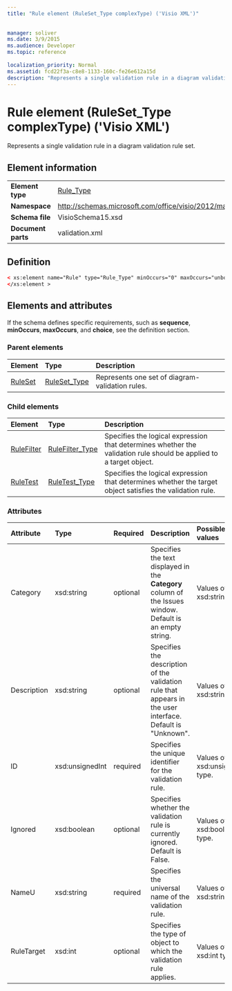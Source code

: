 ```yaml
---
title: "Rule element (RuleSet_Type complexType) ('Visio XML')"
 
 
manager: soliver
ms.date: 3/9/2015
ms.audience: Developer
ms.topic: reference
 
localization_priority: Normal
ms.assetid: fcd22f3a-c8e8-1133-160c-fe26e612a15d
description: "Represents a single validation rule in a diagram validation rule set."
---
```


# Rule element (RuleSet_Type complexType) ('Visio XML')

Represents a single validation rule in a diagram validation rule set.
  
## Element information

|||
|:-----|:-----|
|**Element type** <br/> |[Rule_Type](rule_type-complextypevisio-xml.md) <br/> |
|**Namespace** <br/> |http://schemas.microsoft.com/office/visio/2012/main  <br/> |
|**Schema file** <br/> |VisioSchema15.xsd  <br/> |
|**Document parts** <br/> |validation.xml  <br/> |
   
## Definition

```XML
< xs:element name="Rule" type="Rule_Type" minOccurs="0" maxOccurs="unbounded" >
</xs:element >
```

## Elements and attributes

If the schema defines specific requirements, such as **sequence**, **minOccurs**, **maxOccurs**, and **choice**, see the definition section. 
  
### Parent elements

|**Element**|**Type**|**Description**|
|:-----|:-----|:-----|
|[RuleSet](ruleset-element-rulesets_type-complextypevisio-xml.md) <br/> |[RuleSet_Type](ruleset_type-complextypevisio-xml.md) <br/> |Represents one set of diagram-validation rules.  <br/> |
   
### Child elements

|**Element**|**Type**|**Description**|
|:-----|:-----|:-----|
|[RuleFilter](rulefilter-element-rule_type-complextypevisio-xml.md) <br/> |[RuleFilter_Type](rulefilter_type-complextypevisio-xml.md) <br/> |Specifies the logical expression that determines whether the validation rule should be applied to a target object.  <br/> |
|[RuleTest](ruletest-element-rule_type-complextypevisio-xml.md) <br/> |[RuleTest_Type](ruletest_type-complextypevisio-xml.md) <br/> |Specifies the logical expression that determines whether the target object satisfies the validation rule.  <br/> |
   
### Attributes

|**Attribute**|**Type**|**Required**|**Description**|**Possible values**|
|:-----|:-----|:-----|:-----|:-----|
|Category  <br/> |xsd:string  <br/> |optional  <br/> |Specifies the text displayed in the **Category** column of the Issues window. Default is an empty string.  <br/> |Values of the xsd:string type.  <br/> |
|Description  <br/> |xsd:string  <br/> |optional  <br/> |Specifies the description of the validation rule that appears in the user interface. Default is "Unknown".  <br/> |Values of the xsd:string type.  <br/> |
|ID  <br/> |xsd:unsignedInt  <br/> |required  <br/> |Specifies the unique identifier for the validation rule.  <br/> |Values of the xsd:unsignedInt type.  <br/> |
|Ignored  <br/> |xsd:boolean  <br/> |optional  <br/> |Specifies whether the validation rule is currently ignored. Default is False.  <br/> |Values of the xsd:boolean type.  <br/> |
|NameU  <br/> |xsd:string  <br/> |required  <br/> |Specifies the universal name of the validation rule.  <br/> |Values of the xsd:string type.  <br/> |
|RuleTarget  <br/> |xsd:int  <br/> |optional  <br/> |Specifies the type of object to which the validation rule applies.  <br/> |Values of the xsd:int type.  <br/> |
   

